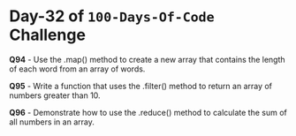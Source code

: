 # Day-32 of `100-Days-Of-Code` Challenge

**Q94** - Use the .map() method to create a new array that contains the length of each word from an array of words.

**Q95** - Write a function that uses the .filter() method to return an array of numbers greater than 10.

**Q96** - Demonstrate how to use the .reduce() method to calculate the sum of all numbers in an array.





 
 

 


 


 

 
 
 


 